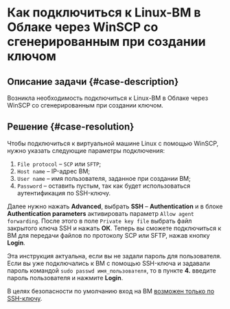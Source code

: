 # Как подключиться к Linux-ВМ в Облаке через WinSCP со сгенерированным при создании ключом


## Описание задачи {#case-description}

Возникла необходимость подключиться к Linux-ВМ в Облаке через WinSCP со сгенерированным при создании ключом.

## Решение {#case-resolution}

Чтобы подключиться к виртуальной машине Linux с помощью WinSCP, нужно указать следующие параметры подключения:

1. `File protocol` – `SCP` или `SFTP`;
2. `Host name` – IP-адрес ВМ;
3. `User name` – имя пользователя, заданное при создании ВМ;
4. `Password` – оставить пустым, так как будет использоваться аутентификация по SSH-ключу.

Далее нужно нажать **Advanced**, выбрать **SSH** – **Authentication** и в блоке **Authentication parameters** активировать параметр `Allow agent forwarding`. После этого в поле `Private key file` выбрать файл закрытого ключа SSH и нажать **ОК**. Теперь вы сможете подключиться к ВМ для передачи файлов по протоколу SCP или SFTP, нажав кнопку **Login**.

Эта инструкция актуальна, если вы не задали пароль для пользователя. Если вы уже подключались к ВМ с помощью SSH-ключа и задавали пароль командой `sudo passwd имя_пользователя`, то в пункте **4.** введите пароль пользователя и нажмите **Login**.

В целях безопасности по умолчанию вход на ВМ [возможен только по SSH-ключу](https://cloud.yandex.ru/docs/compute/operations/vm-connect/ssh).